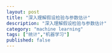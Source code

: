 ```yaml
---
layout: post
title: "深入理解假设检验与参数估计"
description: "深入理解假设检验与参数估计"
category: "machine learning"
tags: ["统计","机器学习"]
published: false
---
```

